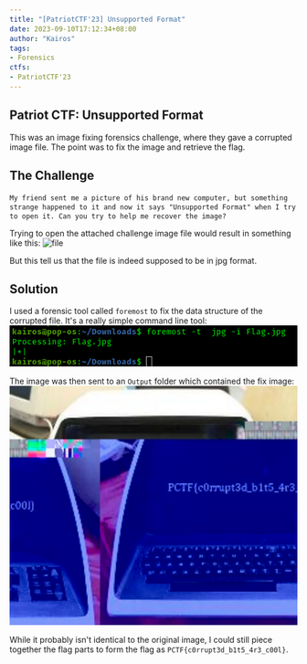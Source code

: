 ```yaml
---
title: "[PatriotCTF'23] Unsupported Format"
date: 2023-09-10T17:12:34+08:00
author: "Kairos"
tags:
- Forensics
ctfs:
- PatriotCTF'23
---
```


## Patriot CTF: Unsupported Format

This was an image fixing forensics challenge, where they gave a corrupted image file. The point was to fix the image and retrieve the flag.

## The Challenge

```
My friend sent me a picture of his brand new computer, but something strange happened to it and now it says "Unsupported Format" when I try to open it. Can you try to help me recover the image?
```

Trying to open the attached challenge image file would result in something like this:
![file](challenge.jpg)

But this tell us that the file is indeed supposed to be in jpg format.

## Solution

I used a forensic tool called `foremost` to fix the data structure of the corrupted file. It's a really simple command line tool:
![foremost](Foremost.png)

The image was then sent to an `Output` folder which contained the fix image:
![flag](flag.png)

While it probably isn't identical to the original image, I could still piece together the flag parts to form the flag as `PCTF{c0rrupt3d_b1t5_4r3_c00l}`.

